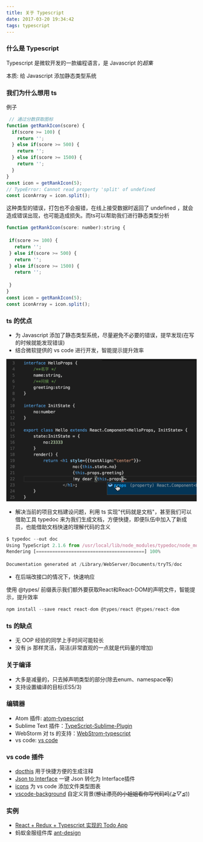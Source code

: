 ```yaml
---
title: 关于 Typescript
date: 2017-03-20 19:34:42
tags: typescript
---
```



### 什么是 Typescript
Typescript 是微软开发的一款编程语言，是 Javascript 的*超集*

本质: 给 Javascript 添加静态类型系统

### 我们为什么想用 ts


例子
```js
 // 通过分数获取图标
function getRankIcon(score) {
  if(score >= 100) {
    return '';
  } else if(score >= 500) {
    return '';
  } else if(score >= 1500) {
    return '';
  }
}
const icon = getRankIcon(5);
// TypeError: Cannot read property 'split' of undefined
const iconArray = icon.split();
```

这种类型的错误，打包也不会报错，在线上接受数据时返回了 undefined ，就会造成错误出现，也可能造成损失。而ts可以帮助我们进行静态类型分析

```js
function getRankIcon(score: number):string {

 if(score >= 100) {
   return '';
 } else if(score >= 500) {
   return '';
 } else if(score >= 1500) {
   return '';

 }
}
const icon = getRankIcon(5);
const iconArray = icon.split();
```

### ts 的优点

- 为 Javascript 添加了静态类型系统，尽量避免不必要的错误，提早发现(在写的时候就能发现错误)
- 结合微软提供的 vs code 进行开发，智能提示提升效率

![logo](learn-ts/vscode.gif)

- 解决当前的项目文档建设问题，利用 ts 实现"代码就是文档"，甚至我们可以借助工具 typedoc 来为我们生成文档，方便快捷，即便队伍中加入了新成员，也能借助文档快速的理解代码的含义

```js
$ typedoc --out doc
Using TypeScript 2.1.6 from /usr/local/lib/node_modules/typedoc/node_modules/typescript/lib
Rendering [========================================] 100%

Documentation generated at /Library/WebServer/Documents/tryTS/doc
```

- 在后端改接口的情况下，快速响应

使用 @types/ 前缀表示我们额外要获取React和React-DOM的声明文件，智能提示，提升效率

```js
npm install --save react react-dom @types/react @types/react-dom
```

### ts 的缺点

- 无 OOP 经验的同学上手时间可能较长
- 没有 js 那样灵活，简洁(非常直观的一点就是代码量的增加)

### 关于编译

- 大多是减量的，只去掉声明类型的部分(除去enum、namespace等)
- 支持设置编译的目标(ES5/3)

### 编辑器

- Atom 插件: [atom-typescript](https://atom.io/packages/atom-typescript)
- Sublime Text 插件：[TypeScript-Sublime-Plugin](https://github.com/Microsoft/TypeScript-Sublime-Plugin)
- WebStorm 对 ts 的支持：[WebStrom-typescript](https://www.jetbrains.com/help/webstorm/2016.3/typescript-support.html)
- vs code: [vs code](https://code.visualstudio.com/)

### vs code 插件

- [docthis](https://marketplace.visualstudio.com/items?itemName=joelday.docthis) 用于快捷方便的生成注释
- [Json to Interface](https://marketplace.visualstudio.com/items?itemName=GregorBiswanger.json2ts) 一键 Json 转化为 Interface插件
- [icons](https://marketplace.visualstudio.com/items?itemName=robertohuertasm.vscode-icons) 为 vs code 添加文件类型图表
- [vscode-background](https://github.com/shalldie/vscode-background) 自定义背景(~~想让漂亮的小姐姐看你写代码吗~~(*≧▽≦*))

### 实例

- [React + Redux + Typescript 实现的 Todo App](https://github.com/ZhangXinmiao/Todo)
- 蚂蚁金服组件库 [ant-design](https://github.com/ant-design/ant-design/)   
